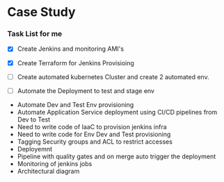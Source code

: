 # Case Study

### Task List for me
* [x] Create Jenkins and monitoring AMI's
* [x] Create Terraform for Jenkins Provisioing
* [ ] Create automated kubernetes Cluster and create 2 automated env.
* [ ] Automate the Deployment to test and stage env


* Automate Dev and Test Env provisioning
* Automate Application Service deployment using CI/CD pipelines from Dev to Test 
* Need to write code of IaaC to provision jenkins infra
* Need to write code for Env Dev and Test provisioning
* Tagging Security groups and ACL to restrict accesses
* Deployemnt
* Pipeline with quality gates and on merge auto trigger the deployment
* Monitoring of jenkins jobs
* Architectural diagram
